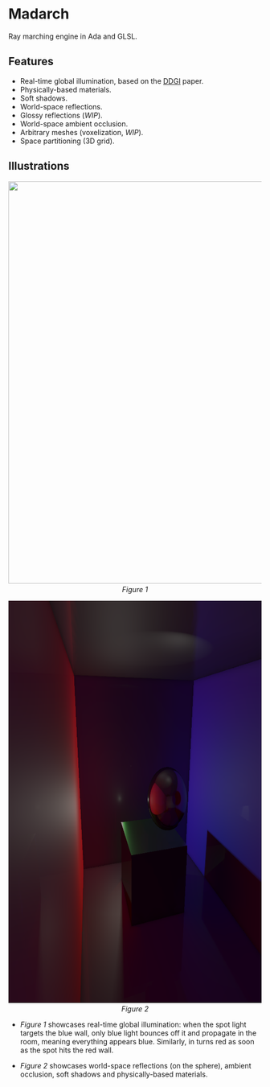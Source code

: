# Madarch
Ray marching engine in Ada and GLSL.

## Features

- Real-time global illumination, based on the <a href=http://jcgt.org/published/0008/02/01/paper-lowres.pdf>DDGI</a> paper.
- Physically-based materials.
- Soft shadows.
- World-space reflections.
- Glossy reflections (*WIP*).
- World-space ambient occlusion.
- Arbitrary meshes (voxelization, *WIP*).
- Space partitioning (3D grid).

## Illustrations

<p align="center">
  <img width=800 height=800 src="media/realtime_gi.gif"><br>
  <i>Figure 1</i>
</p>

<p align="center">
  <img width=800 height=800 src="media/room.png"><br>
  <i>Figure 2</i>
</p>

- *Figure 1* showcases real-time global illumination: when the spot light targets the blue wall, only blue light bounces off it and propagate in the room, meaning everything appears blue. Similarly, in turns red as soon as the spot hits the red wall.

- *Figure 2* showcases world-space reflections (on the sphere), ambient occlusion, soft shadows and physically-based materials.
